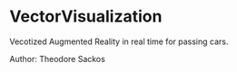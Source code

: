 # VectorVisualization
Vecotized Augmented Reality in real time for passing cars. 

Author: Theodore Sackos



